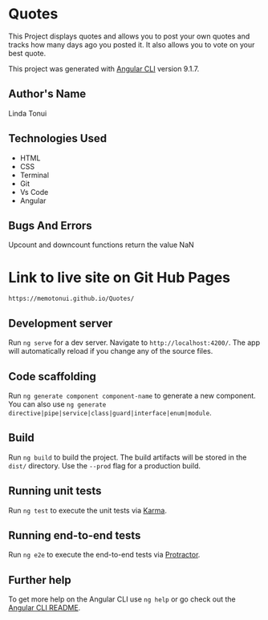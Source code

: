# Quotes

This Project  displays quotes and allows you to post your own quotes and tracks how many days ago you posted it.
It also allows you to vote on your best quote.

This project was generated with [Angular CLI](https://github.com/angular/angular-cli) version 9.1.7.

## Author's Name
Linda Tonui

## Technologies Used
- HTML
- CSS
- Terminal
- Git
- Vs Code
- Angular

## Bugs And Errors
Upcount and downcount functions  return the value NaN

# Link to live site on Git Hub Pages
`https://memotonui.github.io/Quotes/`

## Development server

Run `ng serve` for a dev server. Navigate to `http://localhost:4200/`. The app will automatically reload if you change any of the source files.

## Code scaffolding

Run `ng generate component component-name` to generate a new component. You can also use `ng generate directive|pipe|service|class|guard|interface|enum|module`.

## Build

Run `ng build` to build the project. The build artifacts will be stored in the `dist/` directory. Use the `--prod` flag for a production build.

## Running unit tests

Run `ng test` to execute the unit tests via [Karma](https://karma-runner.github.io).

## Running end-to-end tests
Run `ng e2e` to execute the end-to-end tests via [Protractor](http://www.protractortest.org/).

## Further help

To get more help on the Angular CLI use `ng help` or go check out the [Angular CLI README](https://github.com/angular/angular-cli/blob/master/README.md).
